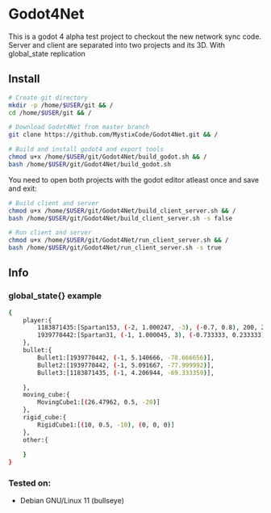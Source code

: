 # Godot4Net
This is a godot 4 alpha test project to checkout the new network sync code. \
Server and client are separated into two projects and its 3D.
With global_state replication



## Install

```bash
# Create git directory
mkdir -p /home/$USER/git && /
cd /home/$USER/git && /

# Download Godot4Net from master branch
git clone https://github.com/MystixCode/Godot4Net.git && /

# Build and install godot4 and export tools
chmod u+x /home/$USER/git/Godot4Net/build_godot.sh && /
bash /home/$USER/git/Godot4Net/build_godot.sh
```

You need to open both projects with the godot editor atleast once and save and exit:


```bash
# Build client and server
chmod u+x /home/$USER/git/Godot4Net/build_client_server.sh && /
bash /home/$USER/git/Godot4Net/build_client_server.sh -s false

# Run client and server
chmod u+x /home/$USER/git/Godot4Net/run_client_server.sh && /
bash /home/$USER/git/Godot4Net/run_client_server.sh -s true
```

## Info
### global_state{} example
```bash
{
    player:{
        1183871435:[Spartan153, (-2, 1.000247, -3), (-0.7, 0.8), 200, 200],
        1939770442:[Spartan31, (-1, 1.000045, 3), (-0.733333, 0.233333), 200, 200]
    },
    bullet:{
        Bullet1:[1939770442, (-1, 5.140666, -78.666656)],
        Bullet2:[1939770442, (-1, 5.091667, -77.999992)],
        Bullet3:[1183871435, (-1, 4.206944, -69.333359)],

    },
    moving_cube:{
        MovingCube1:[(26.47962, 0.5, -20)]
    },
    rigid_cube:{
        RigidCube1:[(10, 0.5, -10), (0, 0, 0)]
    },
    other:{
    
    }
}
```
### Tested on:
- Debian GNU/Linux 11 (bullseye)

